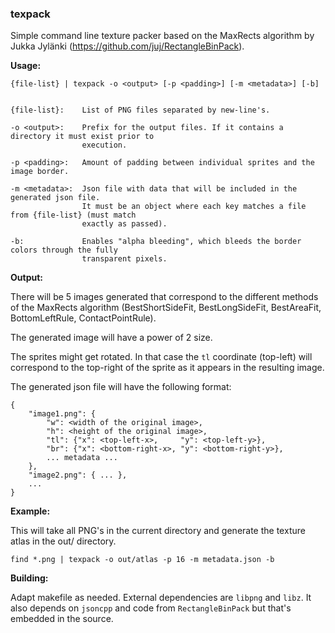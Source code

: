 ### **texpack**

Simple command line texture packer based on the MaxRects algorithm by Jukka Jylänki (https://github.com/juj/RectangleBinPack).

**Usage:**
```
{file-list} | texpack -o <output> [-p <padding>] [-m <metadata>] [-b]


{file-list}:    List of PNG files separated by new-line's.

-o <output>:    Prefix for the output files. If it contains a directory it must exist prior to
                execution.

-p <padding>:   Amount of padding between individual sprites and the image border.

-m <metadata>:  Json file with data that will be included in the generated json file.
                It must be an object where each key matches a file from {file-list} (must match
                exactly as passed).

-b:             Enables "alpha bleeding", which bleeds the border colors through the fully
                transparent pixels.
```

**Output:**

There will be 5 images generated that correspond to the different methods of the MaxRects algorithm (BestShortSideFit, BestLongSideFit, BestAreaFit, BottomLeftRule, ContactPointRule).

The generated image will have a power of 2 size.

The sprites might get rotated. In that case the `tl` coordinate (top-left) will correspond to the top-right of the sprite as it appears in the resulting image.

The generated json file will have the following format:

```
{
	"image1.png": {
    	"w": <width of the original image>,
        "h": <height of the original image>,
        "tl": {"x": <top-left-x>,     "y": <top-left-y>},
        "br": {"x": <bottom-right-x>, "y": <bottom-right-y>},
        ... metadata ...
    },
    "image2.png": { ... },
    ...
}
```

**Example:**

This will take all PNG's in the current directory and generate the texture atlas in the out/ directory.
```
find *.png | texpack -o out/atlas -p 16 -m metadata.json -b
```

**Building:**

Adapt makefile as needed. External dependencies are `libpng` and `libz`. It also depends on `jsoncpp` and code from `RectangleBinPack` but that's embedded in the source.
